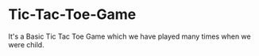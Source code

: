 # Tic-Tac-Toe-Game
It's a Basic Tic Tac Toe Game which we have played many times when we were child.
